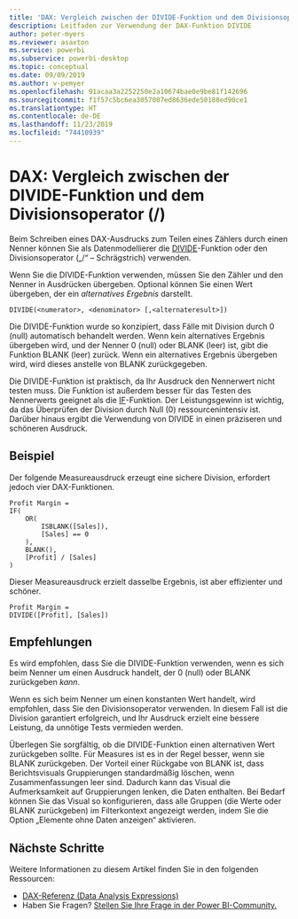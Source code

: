 ```yaml
---
title: 'DAX: Vergleich zwischen der DIVIDE-Funktion und dem Divisionsoperator (/)'
description: Leitfaden zur Verwendung der DAX-Funktion DIVIDE
author: peter-myers
ms.reviewer: asaxton
ms.service: powerbi
ms.subservice: powerbi-desktop
ms.topic: conceptual
ms.date: 09/09/2019
ms.author: v-pemyer
ms.openlocfilehash: 91acaa3a2252250e2a10674bae0e9be81f142696
ms.sourcegitcommit: f1f57c5bc6ea3057007ed8636ede50188ed90ce1
ms.translationtype: HT
ms.contentlocale: de-DE
ms.lasthandoff: 11/23/2019
ms.locfileid: "74410939"
---
```

# <a name="dax-divide-function-vs-divide-operator-"></a>DAX: Vergleich zwischen der DIVIDE-Funktion und dem Divisionsoperator (/)

Beim Schreiben eines DAX-Ausdrucks zum Teilen eines Zählers durch einen Nenner können Sie als Datenmodellierer die [DIVIDE](/dax/divide-function-dax)-Funktion oder den Divisionsoperator („/“ – Schrägstrich) verwenden.

Wenn Sie die DIVIDE-Funktion verwenden, müssen Sie den Zähler und den Nenner in Ausdrücken übergeben. Optional können Sie einen Wert übergeben, der ein _alternatives Ergebnis_ darstellt.

```dax
DIVIDE(<numerator>, <denominator> [,<alternateresult>])
```

Die DIVIDE-Funktion wurde so konzipiert, dass Fälle mit Division durch 0 (null) automatisch behandelt werden. Wenn kein alternatives Ergebnis übergeben wird, und der Nenner 0 (null) oder BLANK (leer) ist, gibt die Funktion BLANK (leer) zurück. Wenn ein alternatives Ergebnis übergeben wird, wird dieses anstelle von BLANK zurückgegeben.

Die DIVIDE-Funktion ist praktisch, da Ihr Ausdruck den Nennerwert nicht testen muss. Die Funktion ist außerdem besser für das Testen des Nennerwerts geeignet als die [IF](/dax/if-function-dax)-Funktion. Der Leistungsgewinn ist wichtig, da das Überprüfen der Division durch Null (0) ressourcenintensiv ist. Darüber hinaus ergibt die Verwendung von DIVIDE in einen präziseren und schöneren Ausdruck.

## <a name="example"></a>Beispiel

Der folgende Measureausdruck erzeugt eine sichere Division, erfordert jedoch vier DAX-Funktionen.

```dax
Profit Margin =
IF(
    OR(
        ISBLANK([Sales]),
        [Sales] == 0
    ),
    BLANK(),
    [Profit] / [Sales]
)
```

Dieser Measureausdruck erzielt dasselbe Ergebnis, ist aber effizienter und schöner.

```dax
Profit Margin =
DIVIDE([Profit], [Sales])
```

## <a name="recommendations"></a>Empfehlungen

Es wird empfohlen, dass Sie die DIVIDE-Funktion verwenden, wenn es sich beim Nenner um einen Ausdruck handelt, der 0 (null) oder BLANK zurückgeben _kann_.

Wenn es sich beim Nenner um einen konstanten Wert handelt, wird empfohlen, dass Sie den Divisionsoperator verwenden. In diesem Fall ist die Division garantiert erfolgreich, und Ihr Ausdruck erzielt eine bessere Leistung, da unnötige Tests vermieden werden.

Überlegen Sie sorgfältig, ob die DIVIDE-Funktion einen alternativen Wert zurückgeben sollte. Für Measures ist es in der Regel besser, wenn sie BLANK zurückgeben. Der Vorteil einer Rückgabe von BLANK ist, dass Berichtsvisuals Gruppierungen standardmäßig löschen, wenn Zusammenfassungen leer sind. Dadurch kann das Visual die Aufmerksamkeit auf Gruppierungen lenken, die Daten enthalten. Bei Bedarf können Sie das Visual so konfigurieren, dass alle Gruppen (die Werte oder BLANK zurückgeben) im Filterkontext angezeigt werden, indem Sie die Option „Elemente ohne Daten anzeigen“ aktivieren.

## <a name="next-steps"></a>Nächste Schritte

Weitere Informationen zu diesem Artikel finden Sie in den folgenden Ressourcen:

- [DAX-Referenz (Data Analysis Expressions)](/dax/)
- Haben Sie Fragen? [Stellen Sie Ihre Frage in der Power BI-Community.](https://community.powerbi.com/)
